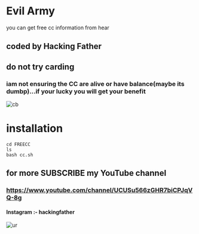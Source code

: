 # Evil Army
you can get free cc information from hear
## coded by Hacking Father
## do not try carding

### iam not ensuring the CC are alive or have balance(maybe its dumbp)...if your lucky you will get your benefit
![cb]()

# installation

``` 
cd FREECC
ls
bash cc.sh

```

## for more SUBSCRIBE my YouTube channel
### https://www.youtube.com/channel/UCUSu566zGHR7biCPJqVQ-8g

#### Instagram :- hackingfather


![ur]()
